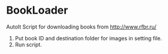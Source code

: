 # BookLoader
AutoIt Script for downloading books from http://www.rfbr.ru/

1. Put book ID and destination folder for images in setting file.
2. Run script.
